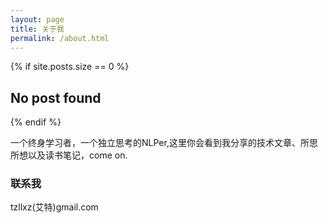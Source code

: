 ```yaml
---
layout: page
title: 关于我
permalink: /about.html
---
```


{% if site.posts.size == 0 %}
  <h2>No post found</h2>
{% endif %}

一个终身学习者，一个独立思考的NLPer,这里你会看到我分享的技术文章、所思所想以及读书笔记，come on.

 
### 联系我
tzllxz(艾特)gmail.com
